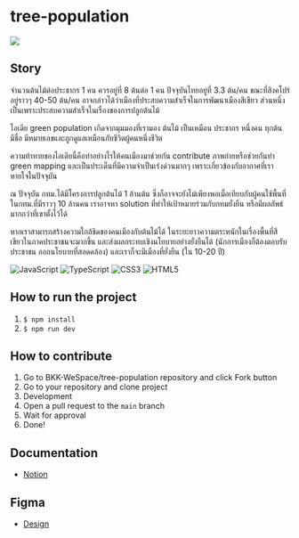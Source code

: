 # tree-population

![](https://discord.com/channels/1062609208106832002/1079653610402615366)

## Story

จำนวนต้นไม้ต่อประชากร 1 คน ควรอยู่ที่ 8 ต้นต่อ 1 คน ปัจจุบันไทยอยู่ที่ 3.3 ต้น/คน ขณะที่สิงคโปร์อยู่ราวๆ 40-50 ต้น/คน
อาจกล่าวได้ว่าเมืองที่ประสบความสำเร็จในการพัฒนาเมืองสีเขียว ส่วนหนึ่งเป็นเพราะประสบความสำเร็จในเรื่องของการปลูกต้นไม้

ไอเดีย green population เกิดจากมุมมองที่เรามอง ต้นไม้ เป็นเหมือน ประชากร หนึ่งคน ทุกต้นมีชื่อ มีหมายเลขและถูกดูแลเหมือนกับชีวิตผู้คนหนึ่งชีวิต

ความท้าทายของไอเดียนี้คือทำอย่างไรให้คนเมืองมาช่วยกัน contribute ภาพถ่ายหรือช่วยกันทำ green mapping
และเป็นประเด็นที่มีความจำเป็นเร่งด่วนมากๆ เพราะเกี่ยวข้องกับอากาศที่เราหายใจในปัจจุบัน

ณ ปัจจุบัน กทม.ได้มีโครงการปลูกต้นไม้ 1 ล้านต้น ซึ่งก็อาจจะยังไม่เพียงพอเมื่อเทียบกับผู้คนใช้พื้นที่ในกทม.ที่มีราวๆ 10 ล้านคน
เราอาจหา solution ที่ทำให้เป้าหมายร่วมกับกทมยั่งยืน หรือมีผลลัพธ์มากกว่าที่เขาตั้งไว้ได้

หากเราสามารถสร้างความใกล้ชิดของคนเมืองกับต้นไม้ได้ ในระยะยาวความตระหนักในเรื่องพื้นที่สีเขียวในภาคประชาชนจะมากขึ้น และส่งผลกระทบเชิงนโยบายอย่างยั่งยืนได้ (นักการเมืองก็ต้องตอบรับประชาชน ออกนโยบายที่สอดคล้อง) และเราก็จะมีเมืองที่ยั่งยืน (ใน 10-20 ปี)

![JavaScript](https://img.shields.io/badge/javascript-%23323330.svg?style=for-the-badge&logo=javascript&logoColor=%23F7DF1E)
![TypeScript](https://img.shields.io/badge/typescript-%23007ACC.svg?style=for-the-badge&logo=typescript&logoColor=white)
![CSS3](https://img.shields.io/badge/css3-%231572B6.svg?style=for-the-badge&logo=css3&logoColor=white)
![HTML5](https://img.shields.io/badge/html5-%23E34F26.svg?style=for-the-badge&logo=html5&logoColor=white)

## How to run the project

1. `$ npm install`
2. `$ npm run dev `

## How to contribute

1. Go to BKK-WeSpace/tree-population repository and click Fork button
2. Go to your repository and clone project
3. Development
4. Open a pull request to the `main` branch
5. Wait for approval
6. Done!

## Documentation

- [Notion](https://supparat-leelee.notion.site/WeSpace-Home-3a7de14b35d243808e7e9e8d652ab88d)

## Figma

- [Design](https://www.figma.com/file/eoCuDZ0ZtF77zY3oBmjLwQ/WeSpace%F0%9F%8C%B2?node-id=0-1&t=FOW6QHro1SsHehlS-0)

<!-- TODO documentation -->

<!-- TODO CI/CD -->
